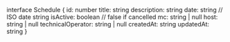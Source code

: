 
interface Schedule {
  id: number
  title: string
  description: string
  date: string        // ISO date string
  isActive: boolean   // false if cancelled
  mc: string | null
  host: string | null
  technicalOperator: string | null
  createdAt: string
  updatedAt: string
}